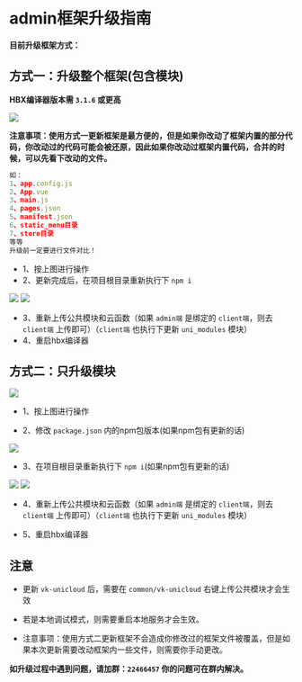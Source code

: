 # admin框架升级指南

**目前升级框架方式：**

## 方式一：升级整个框架(包含模块) 

**HBX编译器版本需 `3.1.6` 或更高**

![](https://vkceyugu.cdn.bspapp.com/VKCEYUGU-cf0c5e69-620c-4f3c-84ab-f4619262939f/80fd47c9-686f-4237-ae71-7170008f3102.png)

**注意事项：使用方式一更新框架是最方便的，但是如果你改动了框架内置的部分代码，你改动过的代码可能会被还原，因此如果你改动过框架内置代码，合并的时候，可以先看下改动的文件。**

```js
如：
1、app.config.js
2、App.vue
3、main.js
4、pages.json
5、manifest.json
6、static_menu目录
7、store目录
等等
升级前一定要进行文件对比！
```

* 1、按上图进行操作
* 2、更新完成后，在项目根目录重新执行下 `npm i`

![](https://vkceyugu.cdn.bspapp.com/VKCEYUGU-cf0c5e69-620c-4f3c-84ab-f4619262939f/c679978e-13e8-470f-9b69-877529608a5b.png)
![](https://vkceyugu.cdn.bspapp.com/VKCEYUGU-cf0c5e69-620c-4f3c-84ab-f4619262939f/fd4c2a5f-95af-42da-a391-a8dcb02d7eef.png)

* 3、重新上传公共模块和云函数（如果 `admin端` 是绑定的 `client端`，则去 `client端` 上传即可）（`client端` 也执行下更新 `uni_modules` 模块）
* 4、重启hbx编译器

## 方式二：只升级模块

![](https://vkceyugu.cdn.bspapp.com/VKCEYUGU-cf0c5e69-620c-4f3c-84ab-f4619262939f/2daf712c-ae06-4f8b-8cc3-767737265361.png)

* 1、按上图进行操作

* 2、修改 `package.json` 内的npm包版本(如果npm包有更新的话)

![](https://vkceyugu.cdn.bspapp.com/VKCEYUGU-cf0c5e69-620c-4f3c-84ab-f4619262939f/8b84f42e-3ea8-4ed9-a009-42754b4fcd20.png)

* 3、在项目根目录重新执行下 `npm i`(如果npm包有更新的话)

![](https://vkceyugu.cdn.bspapp.com/VKCEYUGU-cf0c5e69-620c-4f3c-84ab-f4619262939f/c679978e-13e8-470f-9b69-877529608a5b.png)
![](https://vkceyugu.cdn.bspapp.com/VKCEYUGU-cf0c5e69-620c-4f3c-84ab-f4619262939f/fd4c2a5f-95af-42da-a391-a8dcb02d7eef.png)

* 4、重新上传公共模块和云函数（如果 `admin端` 是绑定的 `client端`，则去 `client端` 上传即可）（`client端` 也执行下更新 `uni_modules` 模块）

* 5、重启hbx编译器

## 注意

* 更新 `vk-unicloud` 后，需要在 `common/vk-unicloud` 右键上传公共模块才会生效

* 若是本地调试模式，则需要重启本地服务才会生效。

* 注意事项：使用方式二更新框架不会造成你修改过的框架文件被覆盖，但是如果本次更新需要改动框架内一些文件，则需要你手动更改。

**如升级过程中遇到问题，请加群：`22466457` 你的问题可在群内解决。**
